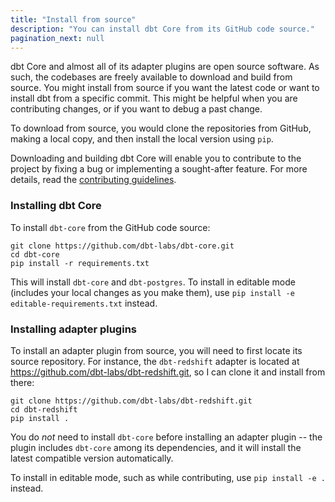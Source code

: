 ```yaml
---
title: "Install from source"
description: "You can install dbt Core from its GitHub code source."
pagination_next: null
---
```


dbt Core and almost all of its adapter plugins are open source software. As such, the codebases are freely available to download and build from source. You might install from source if you want the latest code or want to install dbt from a specific commit. This might be helpful when you are contributing changes, or if you want to debug a past change.

To download from source, you would clone the repositories from GitHub, making a local copy, and then install the local version using `pip`.

Downloading and building dbt Core will enable you to contribute to the project by fixing a bug or implementing a sought-after feature. For more details, read the [contributing guidelines](https://github.com/dbt-labs/dbt-core/blob/HEAD/CONTRIBUTING.md).

### Installing dbt Core

To install `dbt-core` from the GitHub code source:

```shell
git clone https://github.com/dbt-labs/dbt-core.git
cd dbt-core
pip install -r requirements.txt
```

This will install `dbt-core` and `dbt-postgres`. To install in editable mode (includes your local changes as you make them), use `pip install -e editable-requirements.txt` instead.

### Installing adapter plugins

To install an adapter plugin from source, you will need to first locate its source repository. For instance, the `dbt-redshift` adapter is located at https://github.com/dbt-labs/dbt-redshift.git, so I can clone it and install from there:

```shell
git clone https://github.com/dbt-labs/dbt-redshift.git
cd dbt-redshift
pip install .
```

You do _not_ need to install `dbt-core` before installing an adapter plugin -- the plugin includes `dbt-core` among its dependencies, and it will install the latest compatible version automatically.

To install in editable mode, such as while contributing, use `pip install -e .` instead.

<FAQ path="Core/install-pip-os-prereqs" />
<FAQ path="Core/install-python-compatibility" />
<FAQ path="Core/install-pip-best-practices" />
